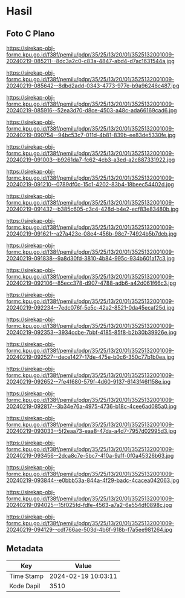 # Hasil

## Foto C Plano

https://sirekap-obj-formc.kpu.go.id/f38f/pemilu/pdpr/35/25/13/20/01/3525132001009-20240219-085211--8dc3a2c0-c83a-4847-abd4-d7ac1631544a.jpg

https://sirekap-obj-formc.kpu.go.id/f38f/pemilu/pdpr/35/25/13/20/01/3525132001009-20240219-085642--8dbd2add-0343-4773-977e-b9a96246c487.jpg

https://sirekap-obj-formc.kpu.go.id/f38f/pemilu/pdpr/35/25/13/20/01/3525132001009-20240219-085916--52ea3d70-d8ce-4503-a48c-ada66169cad6.jpg

https://sirekap-obj-formc.kpu.go.id/f38f/pemilu/pdpr/35/25/13/20/01/3525132001009-20240219-090754--94bc53c7-011d-4b81-839b-ee83de5330fe.jpg

https://sirekap-obj-formc.kpu.go.id/f38f/pemilu/pdpr/35/25/13/20/01/3525132001009-20240219-091003--b9261da7-fc62-4cb3-a3ed-a2c887331922.jpg

https://sirekap-obj-formc.kpu.go.id/f38f/pemilu/pdpr/35/25/13/20/01/3525132001009-20240219-091210--0789df0c-15c1-4202-83b4-18beec54402d.jpg

https://sirekap-obj-formc.kpu.go.id/f38f/pemilu/pdpr/35/25/13/20/01/3525132001009-20240219-091432--b385c605-c3c4-428d-b4e2-ecf83e83480b.jpg

https://sirekap-obj-formc.kpu.go.id/f38f/pemilu/pdpr/35/25/13/20/01/3525132001009-20240219-091621--a27a423e-08e4-456b-98c7-74924b5b7deb.jpg

https://sirekap-obj-formc.kpu.go.id/f38f/pemilu/pdpr/35/25/13/20/01/3525132001009-20240219-091838--9a8d30fd-3810-4b84-995c-934b601a17c3.jpg

https://sirekap-obj-formc.kpu.go.id/f38f/pemilu/pdpr/35/25/13/20/01/3525132001009-20240219-092106--85ecc378-d907-4788-adb6-a42d061f66c3.jpg

https://sirekap-obj-formc.kpu.go.id/f38f/pemilu/pdpr/35/25/13/20/01/3525132001009-20240219-092234--7edc076f-5e5c-42a2-8521-0da45ecaf25d.jpg

https://sirekap-obj-formc.kpu.go.id/f38f/pemilu/pdpr/35/25/13/20/01/3525132001009-20240219-092353--3934ccbe-7bbf-4185-85f8-b2b30b39926e.jpg

https://sirekap-obj-formc.kpu.go.id/f38f/pemilu/pdpr/35/25/13/20/01/3525132001009-20240219-092527--dece1427-17de-475e-b0c6-350c77b1b0ea.jpg

https://sirekap-obj-formc.kpu.go.id/f38f/pemilu/pdpr/35/25/13/20/01/3525132001009-20240219-092652--7fe4f680-579f-4d60-9137-6143f46f158e.jpg

https://sirekap-obj-formc.kpu.go.id/f38f/pemilu/pdpr/35/25/13/20/01/3525132001009-20240219-092817--3b34e76a-4975-4736-b18c-4cee6ad085a0.jpg

https://sirekap-obj-formc.kpu.go.id/f38f/pemilu/pdpr/35/25/13/20/01/3525132001009-20240219-093033--5f2eaa73-eaa8-47da-a4d7-7957d02995d3.jpg

https://sirekap-obj-formc.kpu.go.id/f38f/pemilu/pdpr/35/25/13/20/01/3525132001009-20240219-093456--2dca8c7e-5bc7-410a-9a1f-0f0a45326b63.jpg

https://sirekap-obj-formc.kpu.go.id/f38f/pemilu/pdpr/35/25/13/20/01/3525132001009-20240219-093844--e0bbb53a-844a-4f29-badc-4cacea042063.jpg

https://sirekap-obj-formc.kpu.go.id/f38f/pemilu/pdpr/35/25/13/20/01/3525132001009-20240219-094025--15f025fd-fdfe-4563-a7a2-6e554df0898c.jpg

https://sirekap-obj-formc.kpu.go.id/f38f/pemilu/pdpr/35/25/13/20/01/3525132001009-20240219-094129--cdf766ae-503d-4b6f-918b-f7a5ee981264.jpg


## Metadata

| Key        | Value               |
| ---------- | ------------------- |
| Time Stamp | 2024-02-19 10:03:11 |
| Kode Dapil | 3510                |



